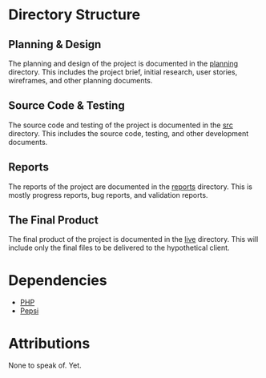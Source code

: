 # Directory Structure
## Planning & Design
The planning and design of the project is documented in the [planning](planning) directory.
This includes the project brief, initial research, user stories, wireframes, and other planning documents.

## Source Code & Testing
The source code and testing of the project is documented in the [src](src) directory.
This includes the source code, testing, and other development documents.

## Reports
The reports of the project are documented in the [reports](reports) directory.
This is mostly progress reports, bug reports, and validation reports.

## The Final Product
The final product of the project is documented in the [live](live) directory.
This will include only the final files to be delivered to the hypothetical client.

# Dependencies
- [PHP](https://www.php.net/)
- [Pepsi](https://pepsi.com/)

# Attributions
None to speak of. Yet.